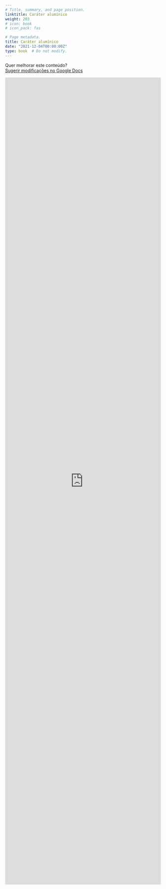 ```yaml
---
# Title, summary, and page position.
linktitle: Caráter alumínico
weight: 203
# icon: book
# icon_pack: fas

# Page metadata.
title: Caráter alumínico
date: "2021-12-04T00:00:00Z"
type: book  # Do not modify.
---
```


Quer melhorar este conteúdo?<br>
[<i class="fa fa-edit" aria-hidden="true"></i> Sugerir modificações no Google Docs][edit]

[edit]: https://docs.google.com/document/d/1crervolYOvJVyObv5QhRbtVVMpRHsQpHAVZwUcOWpHU/edit?usp=sharing

<iframe frameborder="0" style="width: 100%; height: 2600px" src="https://docs.google.com/document/d/e/2PACX-1vTlqojwRKXaO7MXg5WEnUEoJUDm4CSZknswEdOHaKvFXuCLy_A3SUNtgalyfeubKjZu_FoH4cLxLxcS/pub?embedded=true"></iframe>

<!-- height = (line-height * font-size * line-quantity) + (font-size * line-quantity) + (figure-height) + (paragraph-quantity * 11) -->
<!-- height = (1.5 * 16 * 21) + (1.5 * 24 * 4) + (16 * 21 + 24 * 4) + (844) + (16 * 11) -->
